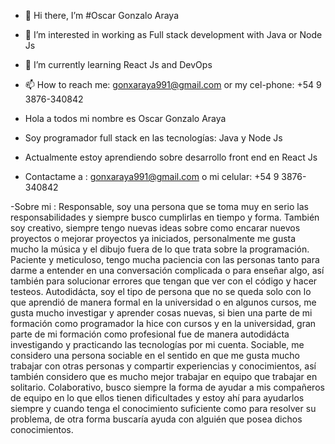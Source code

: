 - 👋 Hi there, I’m #Oscar Gonzalo Araya
- 👀 I’m interested in working as Full stack development with Java or Node Js
- 🌱 I’m currently learning React Js and DevOps
- 📫 How to reach me: gonxaraya991@gmail.com or my cel-phone: +54 9 3876-340842 

- Hola a todos mi nombre es Oscar Gonzalo Araya
- Soy programador full stack en las tecnologías: Java y Node Js
- Actualmente estoy aprendiendo sobre desarrollo front end en React Js
- Contactame a : gonxaraya991@gmail.com o mi celular: +54 9 3876-340842

-Sobre mi :  Responsable, soy una persona que se toma muy en serio las responsabilidades y siempre busco cumplirlas en tiempo y forma. También soy creativo,
siempre tengo nuevas ideas sobre como encarar nuevos proyectos o mejorar proyectos ya iniciados, personalmente me gusta mucho la música y el dibujo fuera
de lo que trata sobre la programación. Paciente y meticuloso, tengo mucha paciencia con las personas tanto para darme a entender en una conversación complicada
o para enseñar algo, así también para solucionar errores que tengan que ver con el código y hacer testeos. Autodidácta, soy el tipo de persona que no se queda solo
con lo que aprendió de manera formal en la universidad o en algunos cursos, me gusta mucho investigar y aprender cosas nuevas, si bien una parte de mi formación como
programador la hice con cursos y en la universidad, gran parte de mi formación como profesional fue de manera autodidácta investigando y practicando las tecnologías
por mi cuenta. Sociable, me considero una persona sociable en el sentido en que me gusta mucho trabajar con otras personas y compartir experiencias y conocimientos, así
también considero que es mucho mejor trabajar en equipo que trabajar en solitario. Colaborativo, busco siempre la forma de ayudar a mis compañeros de equipo en lo que
ellos tienen dificultades y estoy ahí para ayudarlos siempre y cuando tenga el conocimiento suficiente como para resolver su problema, de otra forma buscaría ayuda 
con alguién que posea dichos conocimientos.

<!---
gonzalo991/gonzalo991 is a ✨ special ✨ repository because its `README.md` (this file) appears on your GitHub profile.
You can click the Preview link to take a look at your changes.
--->
